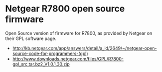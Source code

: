 # Netgear R7800 open source firmware

Open Source version of firmware for R7800, as provided by Netgear on their GPL software page.

* http://kb.netgear.com/app/answers/detail/a_id/2649/~/netgear-open-source-code-for-programmers-(gpl)
* http://www.downloads.netgear.com/files/GPL/R7800-gpl_src.tar.bz2_V1.0.1.30.zip
